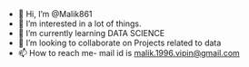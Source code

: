 - 👋 Hi, I’m @Malik861
- 👀 I’m interested in a lot of things.
- 🌱 I’m currently learning DATA SCIENCE
- 💞️ I’m looking to collaborate on Projects related to data
- 📫 How to reach me- mail id is malik.1996.vipin@gmail.com

<!---
Malik861/Malik861 is a ✨ special ✨ repository because its `README.md` (this file) appears on your GitHub profile.
You can click the Preview link to take a look at your changes.
--->
